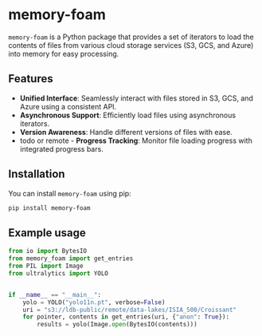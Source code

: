 # memory-foam

`memory-foam` is a Python package that provides a set of iterators to load the contents of files from various cloud storage services (S3, GCS, and Azure) into memory for easy processing.

## Features

- **Unified Interface**: Seamlessly interact with files stored in S3, GCS, and Azure using a consistent API.
- **Asynchronous Support**: Efficiently load files using asynchronous iterators.
- **Version Awareness**: Handle different versions of files with ease.
- todo or remote - **Progress Tracking**: Monitor file loading progress with integrated progress bars.

## Installation

You can install `memory-foam` using pip:

```bash
pip install memory-foam
```

## Example usage

```python
from io import BytesIO
from memory_foam import get_entries
from PIL import Image
from ultralytics import YOLO


if __name__ == "__main__":
    yolo = YOLO("yolo11n.pt", verbose=False)
    uri = "s3://ldb-public/remote/data-lakes/ISIA_500/Croissant"
    for pointer, contents in get_entries(uri, {"anon": True}):
        results = yolo(Image.open(BytesIO(contents)))
```

